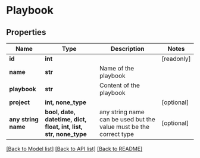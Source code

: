 # Playbook


## Properties
Name | Type | Description | Notes
------------ | ------------- | ------------- | -------------
**id** | **int** |  | [readonly] 
**name** | **str** | Name of the playbook | 
**playbook** | **str** | Content of the playbook | 
**project** | **int, none_type** |  | [optional] 
**any string name** | **bool, date, datetime, dict, float, int, list, str, none_type** | any string name can be used but the value must be the correct type | [optional]

[[Back to Model list]](../README.md#documentation-for-models) [[Back to API list]](../README.md#documentation-for-api-endpoints) [[Back to README]](../README.md)


